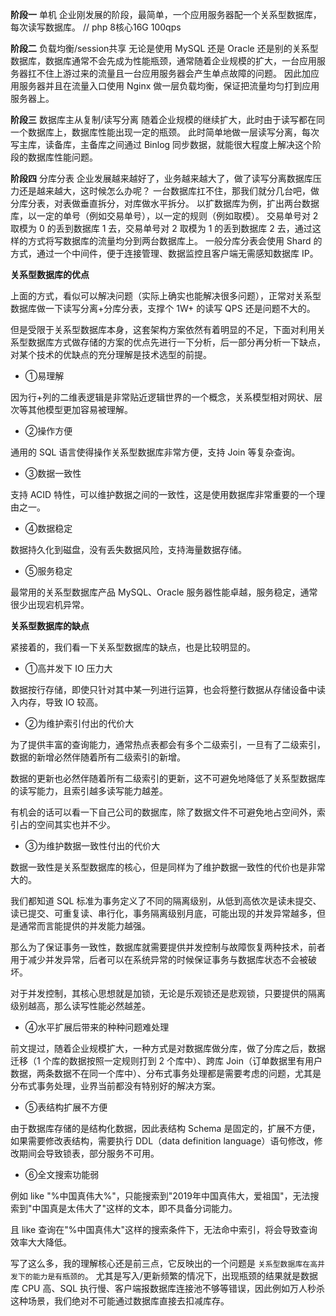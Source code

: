 **阶段一** 单机
企业刚发展的阶段，最简单，一个应用服务器配一个关系型数据库，每次读写数据库。
// php 8核心16G 100qps

**阶段二** 负载均衡/session共享
无论是使用 MySQL 还是 Oracle 还是别的关系型数据库，数据库通常不会先成为性能瓶颈，通常随着企业规模的扩大，一台应用服务器扛不住上游过来的流量且一台应用服务器会产生单点故障的问题。
因此加应用服务器并且在流量入口使用 Nginx 做一层负载均衡，保证把流量均匀打到应用服务器上。

**阶段三** 数据库主从复制/读写分离
随着企业规模的继续扩大，此时由于读写都在同一个数据库上，数据库性能出现一定的瓶颈。
此时简单地做一层读写分离，每次写主库，读备库，主备库之间通过 Binlog 同步数据，就能很大程度上解决这个阶段的数据库性能问题。

**阶段四** 分库分表
企业发展越来越好了，业务越来越大了，做了读写分离数据库压力还是越来越大，这时候怎么办呢？
一台数据库扛不住，那我们就分几台吧，做分库分表，对表做垂直拆分，对库做水平拆分。
以扩数据库为例，扩出两台数据库，以一定的单号（例如交易单号），以一定的规则（例如取模）。
交易单号对 2 取模为 0 的丢到数据库 1 去，交易单号对 2 取模为 1 的丢到数据库 2 去，通过这样的方式将写数据库的流量均分到两台数据库上。
一般分库分表会使用 Shard 的方式，通过一个中间件，便于连接管理、数据监控且客户端无需感知数据库 IP。

**关系型数据库的优点**

上面的方式，看似可以解决问题（实际上确实也能解决很多问题），正常对关系型数据库做一下读写分离+分库分表，支撑个 1W+ 的读写 QPS 还是问题不大的。

但是受限于关系型数据库本身，这套架构方案依然有着明显的不足，下面对利用关系型数据库方式做存储的方案的优点先进行一下分析，后一部分再分析一下缺点，对某个技术的优缺点的充分理解是技术选型的前提。

- ①易理解

因为行+列的二维表逻辑是非常贴近逻辑世界的一个概念，关系模型相对网状、层次等其他模型更加容易被理解。

- ②操作方便

通用的 SQL 语言使得操作关系型数据库非常方便，支持 Join 等复杂查询。

- ③数据一致性

支持 ACID 特性，可以维护数据之间的一致性，这是使用数据库非常重要的一个理由之一。

- ④数据稳定

数据持久化到磁盘，没有丢失数据风险，支持海量数据存储。

- ⑤服务稳定

最常用的关系型数据库产品 MySQL、Oracle 服务器性能卓越，服务稳定，通常很少出现宕机异常。


**关系型数据库的缺点**

紧接着的，我们看一下关系型数据库的缺点，也是比较明显的。

- ①高并发下 IO 压力大

数据按行存储，即使只针对其中某一列进行运算，也会将整行数据从存储设备中读入内存，导致 IO 较高。

- ②为维护索引付出的代价大

为了提供丰富的查询能力，通常热点表都会有多个二级索引，一旦有了二级索引，数据的新增必然伴随着所有二级索引的新增。

数据的更新也必然伴随着所有二级索引的更新，这不可避免地降低了关系型数据库的读写能力，且索引越多读写能力越差。

有机会的话可以看一下自己公司的数据库，除了数据文件不可避免地占空间外，索引占的空间其实也并不少。

- ③为维护数据一致性付出的代价大

数据一致性是关系型数据库的核心，但是同样为了维护数据一致性的代价也是非常大的。

我们都知道 SQL 标准为事务定义了不同的隔离级别，从低到高依次是读未提交、读已提交、可重复读、串行化，事务隔离级别月底，可能出现的并发异常越多，但是通常而言能提供的并发能力越强。

那么为了保证事务一致性，数据库就需要提供并发控制与故障恢复两种技术，前者用于减少并发异常，后者可以在系统异常的时候保证事务与数据库状态不会被破坏。

对于并发控制，其核心思想就是加锁，无论是乐观锁还是悲观锁，只要提供的隔离级别越高，那么读写性能必然越差。

- ④水平扩展后带来的种种问题难处理

前文提过，随着企业规模扩大，一种方式是对数据库做分库，做了分库之后，数据迁移（1 个库的数据按照一定规则打到 2 个库中）、跨库 Join（订单数据里有用户数据，两条数据不在同一个库中）、分布式事务处理都是需要考虑的问题，尤其是分布式事务处理，业界当前都没有特别好的解决方案。

- ⑤表结构扩展不方便

由于数据库存储的是结构化数据，因此表结构 Schema 是固定的，扩展不方便，如果需要修改表结构，需要执行 DDL（data definition language）语句修改，修改期间会导致锁表，部分服务不可用。

- ⑥全文搜索功能弱

例如 like "%中国真伟大%"，只能搜索到"2019年中国真伟大，爱祖国"，无法搜索到"中国真是太伟大了"这样的文本，即不具备分词能力。

且 like 查询在"%中国真伟大"这样的搜索条件下，无法命中索引，将会导致查询效率大大降低。

写了这么多，我的理解核心还是前三点，它反映出的一个问题是
`关系型数据库在高并发下的能力是有瓶颈的`。
尤其是写入/更新频繁的情况下，出现瓶颈的结果就是数据库 CPU 高、SQL 执行慢、客户端报数据库连接池不够等错误，因此例如万人秒杀这种场景，我们绝对不可能通过数据库直接去扣减库存。
